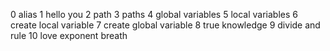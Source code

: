 0 alias
1 hello you
2 path 
3 paths
4 global variables
5 local variables
6 create local variable
7 create global variable
8 true knowledge
9 divide and rule
10 love exponent breath
